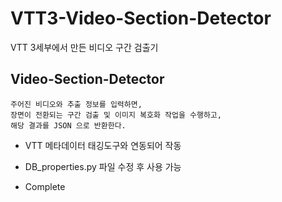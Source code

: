 # VTT3-Video-Section-Detector
VTT 3세부에서 만든 비디오 구간 검출기

## Video-Section-Detector

``` text
주어진 비디오와 추출 정보를 입력하면,
장면이 전환되는 구간 검출 및 이미지 복호화 작업을 수행하고,
해당 결과를 JSON 으로 반환한다.
```

- VTT 메타데이터 태깅도구와 연동되어 작동

- DB_properties.py 파일 수정 후 사용 가능 

- Complete
